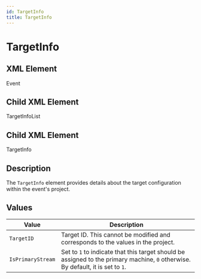 ```yaml
---
id: TargetInfo
title: TargetInfo
---
```


# TargetInfo

## XML Element
Event

## Child XML Element
TargetInfoList

## Child XML Element
TargetInfo

## Description
The `TargetInfo` element provides details about the target configuration within the event's project.

## Values

| Value              | Description                                                                                     |
|--------------------|-------------------------------------------------------------------------------------------------|
| `TargetID`         | Target ID. This cannot be modified and corresponds to the values in the project.               |
| `IsPrimaryStream`  | Set to `1` to indicate that this target should be assigned to the primary machine, `0` otherwise. By default, it is set to `1`. |
